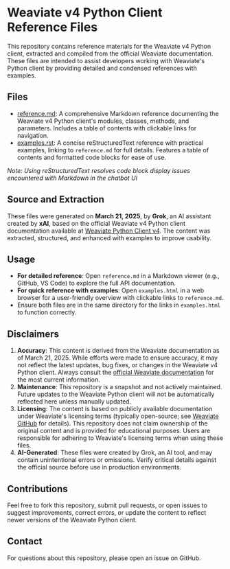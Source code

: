 # Weaviate v4 Python Client Reference Files

This repository contains reference materials for the Weaviate v4 Python client, extracted and compiled from the official Weaviate documentation. These files are intended to assist developers working with Weaviate's Python client by providing detailed and condensed references with examples.

## Files

- [reference.md](reference.md): A comprehensive Markdown reference documenting the Weaviate v4 Python client's modules, classes, methods, and parameters. Includes a table of contents with clickable links for navigation.
- [examples.rst](examples.rst): A concise reStructuredText reference with practical examples, linking to `reference.md` for full details. Features a table of contents and formatted code blocks for ease of use.

*Note: Using reStructuredText resolves code block display issues encountered with Markdown in the chatbot UI*

## Source and Extraction

These files were generated on **March 21, 2025**, by **Grok**, an AI assistant created by **xAI**, based on the official Weaviate v4 Python client documentation available at [Weaviate Python Client v4](https://weaviate.io/developers/weaviate/client-libraries/python). The content was extracted, structured, and enhanced with examples to improve usability.

## Usage

- **For detailed reference**: Open `reference.md` in a Markdown viewer (e.g., GitHub, VS Code) to explore the full API documentation.
- **For quick reference with examples**: Open `examples.html` in a web browser for a user-friendly overview with clickable links to `reference.md`.
- Ensure both files are in the same directory for the links in `examples.html` to function correctly.

## Disclaimers

1. **Accuracy**: This content is derived from the Weaviate documentation as of March 21, 2025. While efforts were made to ensure accuracy, it may not reflect the latest updates, bug fixes, or changes in the Weaviate v4 Python client. Always consult the [official Weaviate documentation](https://weaviate.io/developers/weaviate) for the most current information.
2. **Maintenance**: This repository is a snapshot and not actively maintained. Future updates to the Weaviate Python client will not be automatically reflected here unless manually updated.
3. **Licensing**: The content is based on publicly available documentation under Weaviate's licensing terms (typically open-source; see [Weaviate GitHub](https://github.com/weaviate/weaviate) for details). This repository does not claim ownership of the original content and is provided for educational purposes. Users are responsible for adhering to Weaviate's licensing terms when using these files.
4. **AI-Generated**: These files were created by Grok, an AI tool, and may contain unintentional errors or omissions. Verify critical details against the official source before use in production environments.

## Contributions

Feel free to fork this repository, submit pull requests, or open issues to suggest improvements, correct errors, or update the content to reflect newer versions of the Weaviate Python client.

## Contact

For questions about this repository, please open an issue on GitHub.